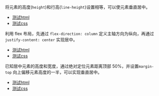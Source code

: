
将元素的高度(`height`)和行高(`line-height`)设置相等，可以使元素垂直居中。

- [测试html](01.html)
- [测试css](01.css)

利用 flex 布局，先通过 `flex-direction: column` 定义主轴方向为纵向，再通过 `justify-content: center` 实现居中。

- [测试html](02.html)
- [测试css](02.css)

已知居中元素的高度和宽度，通过绝对定位元素距离顶部 50%，并设置`margin-top` 向上偏移元素高度的一半，可以实现垂直居中。

- [测试html](03.html)
- [测试css](03.css)
